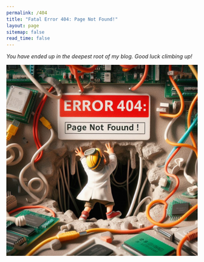 ```yaml
---
permalink: /404
title: "Fatal Error 404: Page Not Found!"
layout: page
sitemap: false
read_time: false
---
```


*You have ended up in the deepest root of my blog. Good luck climbing up!*

![E404](/assets/images/E404.jpeg)

